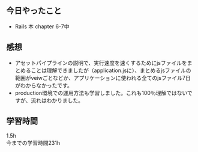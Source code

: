 ## 今日やったこと
- Rails 本 chapter 6-7中

## 感想
- アセットパイプラインの説明で、実行速度を速くするためにjsファイルをまとめることは理解できましたが（application.jsに）、まとめるjsファイルの範囲がveiwごとなどか、アプリケーションに使われる全てのjsファイル7日がわからなかったです。
- production環境での運用方法も学習しました。これも100％理解ではないですが、流れはわかりました。

## 学習時間
1.5h  
今までの学習時間231h 

